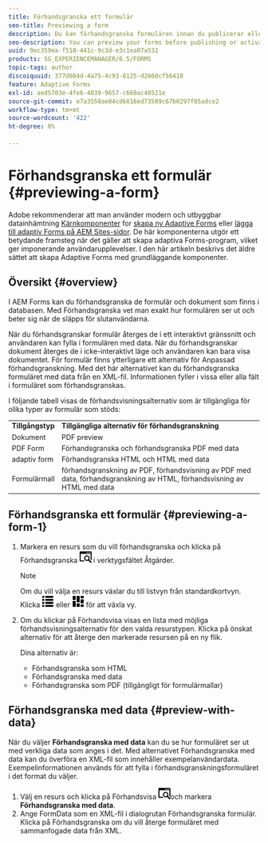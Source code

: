 ```yaml
---
title: Förhandsgranska ett formulär
seo-title: Previewing a form
description: Du kan förhandsgranska formulären innan du publicerar eller aktiverar dem för att säkerställa att de motsvarar förväntningarna. Alternativen för förhandsgranskning kan variera mellan olika formulärtyper som stöds.
seo-description: You can preview your forms before publishing or activating to ensure it meets the expectations. Preview options may vary across the supported form types.
uuid: 9ec359ea-f518-441c-9c3d-e3c1ea07a532
products: SG_EXPERIENCEMANAGER/6.5/FORMS
topic-tags: author
discoiquuid: 377d804d-4a75-4c93-8125-d2660cf56418
feature: Adaptive Forms
exl-id: aed5703e-4fe6-4839-9657-c660ac48521e
source-git-commit: e7a3558ae04cd6816ed73589c67b0297f05adce2
workflow-type: tm+mt
source-wordcount: '422'
ht-degree: 0%

---
```


# Förhandsgranska ett formulär {#previewing-a-form}

<span class="preview"> Adobe rekommenderar att man använder modern och utbyggbar datainhämtning [Kärnkomponenter](https://experienceleague.adobe.com/docs/experience-manager-core-components/using/adaptive-forms/introduction.html) for [skapa ny Adaptive Forms](/help/forms/using/create-an-adaptive-form-core-components.md) eller [lägga till adaptiv Forms på AEM Sites-sidor](/help/forms/using/create-or-add-an-adaptive-form-to-aem-sites-page.md). De här komponenterna utgör ett betydande framsteg när det gäller att skapa adaptiva Forms-program, vilket ger imponerande användarupplevelser. I den här artikeln beskrivs det äldre sättet att skapa Adaptive Forms med grundläggande komponenter. </span>

## Översikt {#overview}

I AEM Forms kan du förhandsgranska de formulär och dokument som finns i databasen. Med Förhandsgranska vet man exakt hur formulären ser ut och beter sig när de släpps för slutanvändarna.

När du förhandsgranskar formulär återges de i ett interaktivt gränssnitt och användaren kan fylla i formulären med data. När du förhandsgranskar dokument återges de i icke-interaktivt läge och användaren kan bara visa dokumentet. För formulär finns ytterligare ett alternativ för Anpassad förhandsgranskning. Med det här alternativet kan du förhandsgranska formuläret med data från en XML-fil. Informationen fyller i vissa eller alla fält i formuläret som förhandsgranskas.

I följande tabell visas de förhandsvisningsalternativ som är tillgängliga för olika typer av formulär som stöds:

<table>
 <tbody>
  <tr>
   <td><strong>Tillgångstyp</strong><br /> </td>
   <td><strong>Tillgängliga alternativ för förhandsgranskning</strong><br /> </td>
  </tr>
  <tr>
   <td>Dokument</td>
   <td>PDF preview</td>
  </tr>
  <tr>
   <td>PDF Form</td>
   <td>Förhandsgranska och förhandsgranska PDF med data<br /> </td>
  </tr>
  <tr>
   <td>adaptiv form</td>
   <td>Förhandsgranska HTML och HTML med data</td>
  </tr>
  <tr>
   <td>Formulärmall</td>
   <td>förhandsgranskning av PDF, förhandsvisning av PDF med data, förhandsgranskning av HTML, förhandsvisning av HTML med data<br /> </td>
  </tr>
 </tbody>
</table>

## Förhandsgranska ett formulär {#previewing-a-form-1}

1. Markera en resurs som du vill förhandsgranska och klicka på Förhandsgranska ![aem6forms_preview](assets/aem6forms_preview.png) i verktygsfältet Åtgärder.

   >[!NOTE]
   >
   >Om du vill välja en resurs växlar du till listvyn från standardkortvyn. Klicka ![aem6forms_viewlist](assets/aem6forms_viewlist.png) eller ![aem6forms_viewcard](assets/aem6forms_viewcard.png) för att växla vy.

1. Om du klickar på Förhandsvisa visas en lista med möjliga förhandsvisningsalternativ för den valda resurstypen. Klicka på önskat alternativ för att återge den markerade resursen på en ny flik.

   Dina alternativ är:

   * Förhandsgranska som HTML
   * Förhandsgranska med data
   * Förhandsgranska som PDF (tillgängligt för formulärmallar)

## Förhandsgranska med data {#preview-with-data}

När du väljer **Förhandsgranska med data** kan du se hur formuläret ser ut med verkliga data som anges i det. Med alternativet Förhandsgranska med data kan du överföra en XML-fil som innehåller exempelanvändardata. Exempelinformationen används för att fylla i förhandsgranskningsformuläret i det format du väljer.

1. Välj en resurs och klicka på Förhandsvisa ![aem6forms_preview](assets/aem6forms_preview.png)och markera **Förhandsgranska med data**.
1. Ange FormData som en XML-fil i dialogrutan Förhandsgranska formulär. Klicka på Förhandsgranska om du vill återge formuläret med sammanfogade data från XML.
